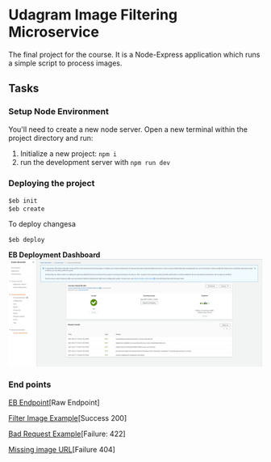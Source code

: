 # Udagram Image Filtering Microservice

The final project for the course. It is a Node-Express application which runs a simple script to process images.

## Tasks

### Setup Node Environment

You'll need to create a new node server. Open a new terminal within the project directory and run:

1. Initialize a new project: `npm i`
2. run the development server with `npm run dev`


### Deploying the project

```
$eb init 
$eb create
```

To deploy changesa

```
$eb deploy
```

__EB Deployment Dashboard__
![EB Deploy](./deployment_screenshots/EB_Dashboard.PNG)

### End points
[EB Endpoint](http://mcroos-cloud-eb-dev.us-west-2.elasticbeanstalk.com/)[Raw Endpoint]

[Filter Image Example](http://mcroos-cloud-eb-dev.us-west-2.elasticbeanstalk.com/filteredimage?image_url=https://upload.wikimedia.org/wikipedia/en/a/a9/Example.jpg)[Success 200]

[Bad Request Example](http://mcroos-cloud-eb-dev.us-west-2.elasticbeanstalk.com/filteredimage?image_url=https://upload.wikimedia.org/wikipedia/en/a/a9/Example.jp)[Failure: 422]

[Missing image URL](http://mcroos-cloud-eb-dev.us-west-2.elasticbeanstalk.com/filteredimage)[Failure 404]


